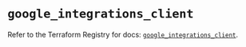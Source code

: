 # `google_integrations_client`

Refer to the Terraform Registry for docs: [`google_integrations_client`](https://registry.terraform.io/providers/hashicorp/google/6.33.0/docs/resources/integrations_client).
